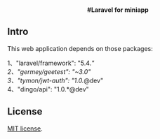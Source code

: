 <p align="center">
  <br>
  <b>#Laravel for miniapp</b>
  <br>
</p>



## Intro

This web application depends on those packages:

1、"laravel/framework": "5.4.*"<br>
2、"germey/geetest": "~3.0"<br>
3、"tymon/jwt-auth": "1.0.*@dev"<br>
4、"dingo/api": "1.0.*@dev"



## License

[MIT license](http://opensource.org/licenses/MIT).
